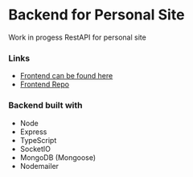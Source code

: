 # Backend for Personal Site

Work in progess RestAPI for personal site

### Links

- [Frontend can be found here](https://michaelrendall.co.uk/)
- [Frontend Repo](https://github.com/MichaelRendall/personal)

### Backend built with

- Node
- Express
- TypeScript
- SocketIO
- MongoDB (Mongoose)
- Nodemailer
